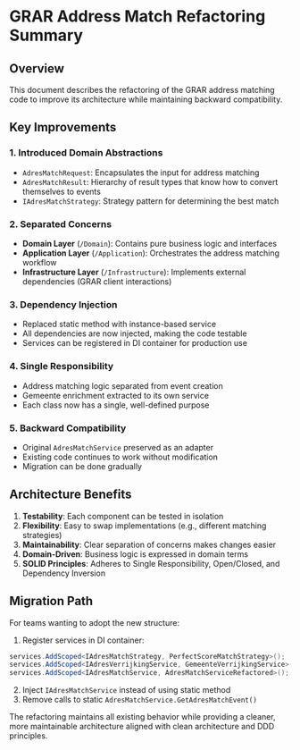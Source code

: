 # GRAR Address Match Refactoring Summary

## Overview
This document describes the refactoring of the GRAR address matching code to improve its architecture while maintaining backward compatibility.

## Key Improvements

### 1. **Introduced Domain Abstractions**
- `AdresMatchRequest`: Encapsulates the input for address matching
- `AdresMatchResult`: Hierarchy of result types that know how to convert themselves to events
- `IAdresMatchStrategy`: Strategy pattern for determining the best match

### 2. **Separated Concerns**
- **Domain Layer** (`/Domain`): Contains pure business logic and interfaces
- **Application Layer** (`/Application`): Orchestrates the address matching workflow
- **Infrastructure Layer** (`/Infrastructure`): Implements external dependencies (GRAR client interactions)

### 3. **Dependency Injection**
- Replaced static method with instance-based service
- All dependencies are now injected, making the code testable
- Services can be registered in DI container for production use

### 4. **Single Responsibility**
- Address matching logic separated from event creation
- Gemeente enrichment extracted to its own service
- Each class now has a single, well-defined purpose

### 5. **Backward Compatibility**
- Original `AdresMatchService` preserved as an adapter
- Existing code continues to work without modification
- Migration can be done gradually

## Architecture Benefits

1. **Testability**: Each component can be tested in isolation
2. **Flexibility**: Easy to swap implementations (e.g., different matching strategies)
3. **Maintainability**: Clear separation of concerns makes changes easier
4. **Domain-Driven**: Business logic is expressed in domain terms
5. **SOLID Principles**: Adheres to Single Responsibility, Open/Closed, and Dependency Inversion

## Migration Path

For teams wanting to adopt the new structure:

1. Register services in DI container:
```csharp
services.AddScoped<IAdresMatchStrategy, PerfectScoreMatchStrategy>();
services.AddScoped<IAdresVerrijkingService, GemeenteVerrijkingService>();
services.AddScoped<IAdresMatchService, AdresMatchServiceRefactored>();
```

2. Inject `IAdresMatchService` instead of using static method
3. Remove calls to static `AdresMatchService.GetAdresMatchEvent()`

The refactoring maintains all existing behavior while providing a cleaner, more maintainable architecture aligned with clean architecture and DDD principles.
